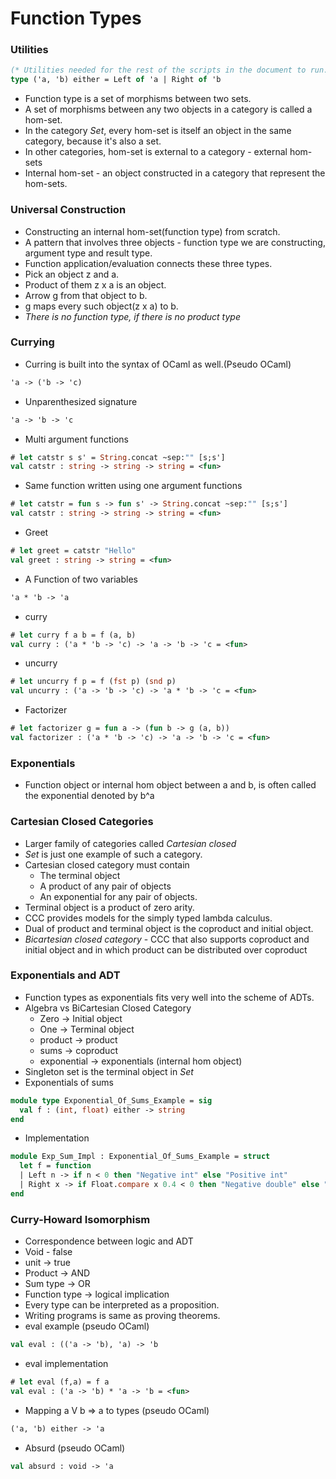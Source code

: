 # Function Types
### Utilities
```ocaml
(* Utilities needed for the rest of the scripts in the document to run. *)
type ('a, 'b) either = Left of 'a | Right of 'b
```
- Function type is a set of morphisms between two sets.
- A set of morphisms between any two objects in a category is called a hom-set.
- In the category *Set*, every hom-set is itself an object in the same category, because it's also a set.
- In other categories, hom-set is external to a category - external hom-sets
- Internal hom-set - an object constructed in a category that represent the hom-sets.
### Universal Construction
- Constructing an internal hom-set(function type) from scratch.
- A pattern that involves three objects - function type we are constructing, argument type and result type.
- Function application/evaluation connects these three types.
- Pick an object z and a.
- Product of them z x a is an object.
- Arrow g from that object to b.
- g maps every such object(z x a) to b.
- *There is no function type, if there is no product type*
### Currying
- Curring is built into the syntax of OCaml as well.(Pseudo OCaml)
```OCaml
'a -> ('b -> 'c)
```
- Unparenthesized signature
```OCaml
'a -> 'b -> 'c
```
- Multi argument functions
```ocaml
# let catstr s s' = String.concat ~sep:"" [s;s']
val catstr : string -> string -> string = <fun>
```
- Same function written using one argument functions
```ocaml
# let catstr = fun s -> fun s' -> String.concat ~sep:"" [s;s']
val catstr : string -> string -> string = <fun>
```
- Greet
```ocaml
# let greet = catstr "Hello"
val greet : string -> string = <fun>
```
- A Function of two variables
```OCaml
'a * 'b -> 'a
```
- curry
```ocaml
# let curry f a b = f (a, b)
val curry : ('a * 'b -> 'c) -> 'a -> 'b -> 'c = <fun>
```
- uncurry
```ocaml
# let uncurry f p = f (fst p) (snd p)
val uncurry : ('a -> 'b -> 'c) -> 'a * 'b -> 'c = <fun>
```
- Factorizer
```ocaml
# let factorizer g = fun a -> (fun b -> g (a, b))
val factorizer : ('a * 'b -> 'c) -> 'a -> 'b -> 'c = <fun>
```
### Exponentials
- Function object or internal hom object between a and b, is often called the exponential denoted by b^a
### Cartesian Closed Categories
- Larger family of categories called *Cartesian closed*
- *Set* is just one example of such a category.
- Cartesian closed category must contain
  - The terminal object
  - A product of any pair of objects
  - An exponential for any pair of objects.
- Terminal object is a product of zero arity.
- CCC provides models for the simply typed lambda calculus.
- Dual of product and terminal object is the coproduct and initial object.
- *Bicartesian closed category* - CCC that also supports coproduct and initial object and in which product can be distributed over coproduct
### Exponentials and ADT
- Function types as exponentials fits very well into the scheme of ADTs.
- Algebra vs BiCartesian Closed Category
  - Zero -> Initial object
  - One  -> Terminal object
  - product -> product
  - sums -> coproduct
  - exponential -> exponentials (internal hom object)
- Singleton set is the terminal object in *Set*
- Exponentials of sums
```ocaml
module type Exponential_Of_Sums_Example = sig
  val f : (int, float) either -> string
end
```
- Implementation
```ocaml
module Exp_Sum_Impl : Exponential_Of_Sums_Example = struct
  let f = function 
  | Left n -> if n < 0 then "Negative int" else "Positive int"
  | Right x -> if Float.compare x 0.4 < 0 then "Negative double" else "Positive double"  
end
```
### Curry-Howard Isomorphism
- Correspondence between logic and ADT
- Void - false
- unit -> true
- Product -> AND
- Sum type -> OR
- Function type -> logical implication
- Every type can be interpreted as a proposition.
- Writing programs is same as proving theorems.
- eval example (pseudo OCaml)
```OCaml
val eval : (('a -> 'b), 'a) -> 'b 
```
- eval implementation
```ocaml
# let eval (f,a) = f a
val eval : ('a -> 'b) * 'a -> 'b = <fun>
```
- Mapping a V b => a to types (pseudo OCaml)
```OCaml
('a, 'b) either -> 'a
```
- Absurd (pseudo OCaml)
```OCaml
val absurd : void -> 'a
```
